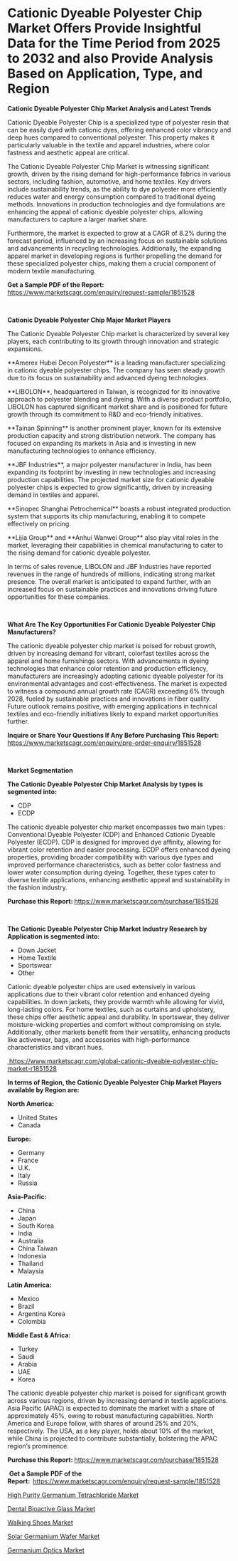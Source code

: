 <p><h1>Cationic Dyeable Polyester Chip Market Offers Provide Insightful Data for the Time Period from 2025 to 2032 and also Provide Analysis Based on Application, Type, and Region</h1></p><p><strong>Cationic Dyeable Polyester Chip Market Analysis and Latest Trends</strong></p>
<p><p>Cationic Dyeable Polyester Chip is a specialized type of polyester resin that can be easily dyed with cationic dyes, offering enhanced color vibrancy and deep hues compared to conventional polyester. This property makes it particularly valuable in the textile and apparel industries, where color fastness and aesthetic appeal are critical. </p><p>The Cationic Dyeable Polyester Chip Market is witnessing significant growth, driven by the rising demand for high-performance fabrics in various sectors, including fashion, automotive, and home textiles. Key drivers include sustainability trends, as the ability to dye polyester more efficiently reduces water and energy consumption compared to traditional dyeing methods. Innovations in production technologies and dye formulations are enhancing the appeal of cationic dyeable polyester chips, allowing manufacturers to capture a larger market share.</p><p>Furthermore, the market is expected to grow at a CAGR of 8.2% during the forecast period, influenced by an increasing focus on sustainable solutions and advancements in recycling technologies. Additionally, the expanding apparel market in developing regions is further propelling the demand for these specialized polyester chips, making them a crucial component of modern textile manufacturing.</p></p>
<p><strong>Get a Sample PDF of the Report:&nbsp;</strong> <a href="https://www.marketscagr.com/enquiry/request-sample/1851528?utm_campaign=2014&utm_medium=2&utm_source=Github&utm_content=ia&utm_term=07012025&utm_id=cationic-dyeable-polyester-chip">https://www.marketscagr.com/enquiry/request-sample/1851528</a></p>
<p>&nbsp;</p>
<p><strong>Cationic Dyeable Polyester Chip Major Market Players</strong></p>
<p><p>The Cationic Dyeable Polyester Chip market is characterized by several key players, each contributing to its growth through innovation and strategic expansions. </p><p>**Amerex Hubei Decon Polyester** is a leading manufacturer specializing in cationic dyeable polyester chips. The company has seen steady growth due to its focus on sustainability and advanced dyeing technologies. </p><p>**LIBOLON**, headquartered in Taiwan, is recognized for its innovative approach to polyester blending and dyeing. With a diverse product portfolio, LIBOLON has captured significant market share and is positioned for future growth through its commitment to R&D and eco-friendly initiatives.</p><p>**Tainan Spinning** is another prominent player, known for its extensive production capacity and strong distribution network. The company has focused on expanding its markets in Asia and is investing in new manufacturing technologies to enhance efficiency. </p><p>**JBF Industries**, a major polyester manufacturer in India, has been expanding its footprint by investing in new technologies and increasing production capabilities. The projected market size for cationic dyeable polyester chips is expected to grow significantly, driven by increasing demand in textiles and apparel.</p><p>**Sinopec Shanghai Petrochemical** boasts a robust integrated production system that supports its chip manufacturing, enabling it to compete effectively on pricing. </p><p>**Lijia Group** and **Anhui Wanwei Group** also play vital roles in the market, leveraging their capabilities in chemical manufacturing to cater to the rising demand for cationic dyeable polyester.</p><p>In terms of sales revenue, LIBOLON and JBF Industries have reported revenues in the range of hundreds of millions, indicating strong market presence. The overall market is anticipated to expand further, with an increased focus on sustainable practices and innovations driving future opportunities for these companies.</p></p>
<p>&nbsp;</p>
<p><strong>What Are The Key Opportunities For Cationic Dyeable Polyester Chip Manufacturers?</strong></p>
<p><p>The cationic dyeable polyester chip market is poised for robust growth, driven by increasing demand for vibrant, colorfast textiles across the apparel and home furnishings sectors. With advancements in dyeing technologies that enhance color retention and production efficiency, manufacturers are increasingly adopting cationic dyeable polyester for its environmental advantages and cost-effectiveness. The market is expected to witness a compound annual growth rate (CAGR) exceeding 6% through 2028, fueled by sustainable practices and innovations in fiber quality. Future outlook remains positive, with emerging applications in technical textiles and eco-friendly initiatives likely to expand market opportunities further.</p></p>
<p><strong>Inquire or Share Your Questions If Any Before Purchasing This Report:</strong> <a href="https://www.marketscagr.com/enquiry/pre-order-enquiry/1851528?utm_campaign=2014&utm_medium=2&utm_source=Github&utm_content=ia&utm_term=07012025&utm_id=cationic-dyeable-polyester-chip">https://www.marketscagr.com/enquiry/pre-order-enquiry/1851528</a></p>
<p>&nbsp;</p>
<p><strong>Market Segmentation</strong></p>
<p><strong>The Cationic Dyeable Polyester Chip Market Analysis by types is segmented into:</strong></p>
<p><ul><li>CDP</li><li>ECDP</li></ul></p>
<p><p>The cationic dyeable polyester chip market encompasses two main types: Conventional Dyeable Polyester (CDP) and Enhanced Cationic Dyeable Polyester (ECDP). CDP is designed for improved dye affinity, allowing for vibrant color retention and easier processing. ECDP offers enhanced dyeing properties, providing broader compatibility with various dye types and improved performance characteristics, such as better color fastness and lower water consumption during dyeing. Together, these types cater to diverse textile applications, enhancing aesthetic appeal and sustainability in the fashion industry.</p></p>
<p><strong>Purchase this Report:&nbsp;</strong><a href="https://www.marketscagr.com/purchase/1851528?utm_campaign=2014&utm_medium=2&utm_source=Github&utm_content=ia&utm_term=07012025&utm_id=cationic-dyeable-polyester-chip">https://www.marketscagr.com/purchase/1851528</a></p>
<p>&nbsp;</p>
<p><strong>The Cationic Dyeable Polyester Chip Market Industry Research by Application is segmented into:</strong></p>
<p><ul><li>Down Jacket</li><li>Home Textile</li><li>Sportswear</li><li>Other</li></ul></p>
<p><p>Cationic dyeable polyester chips are used extensively in various applications due to their vibrant color retention and enhanced dyeing capabilities. In down jackets, they provide warmth while allowing for vivid, long-lasting colors. For home textiles, such as curtains and upholstery, these chips offer aesthetic appeal and durability. In sportswear, they deliver moisture-wicking properties and comfort without compromising on style. Additionally, other markets benefit from their versatility, enhancing products like activewear, bags, and accessories with high-performance characteristics and vibrant hues.</p></p>
<p><a href="https://www.marketscagr.com/global-cationic-dyeable-polyester-chip-market-r1851528?utm_campaign=2014&utm_medium=2&utm_source=Github&utm_content=ia&utm_term=07012025&utm_id=cationic-dyeable-polyester-chip">&nbsp;https://www.marketscagr.com/global-cationic-dyeable-polyester-chip-market-r1851528</a></p>
<p><strong>In terms of Region, the Cationic Dyeable Polyester Chip Market Players available by Region are:</strong></p>
<p>
    <p> <strong> North America: </strong>
        <ul>
            <li>United States</li>
            <li>Canada</li>
        </ul>
        </p> 
    <p> <strong> Europe: </strong>
        <ul>
            <li>Germany</li>
            <li>France</li>
            <li>U.K.</li>
            <li>Italy</li>
            <li>Russia</li>
        </ul>
        </p> 
    <p> <strong> Asia-Pacific: </strong>
        <ul>
            <li>China</li>
            <li>Japan</li>
            <li>South Korea</li>
            <li>India</li>
            <li>Australia</li>
            <li>China Taiwan</li>
            <li>Indonesia</li>
            <li>Thailand</li>
            <li>Malaysia</li>
        </ul>
        </p> 
    <p> <strong> Latin America: </strong>
        <ul>
            <li>Mexico</li>
            <li>Brazil</li>
            <li>Argentina Korea</li>
            <li>Colombia</li>
        </ul>
        </p> 
    <p> <strong> Middle East & Africa: </strong>
        <ul>
            <li>Turkey</li>
            <li>Saudi</li>
            <li>Arabia</li>
            <li>UAE</li>
            <li>Korea</li>
        </ul>
    </p>
    </p>
<p><p>The cationic dyeable polyester chip market is poised for significant growth across various regions, driven by increasing demand in textile applications. Asia Pacific (APAC) is expected to dominate the market with a share of approximately 45%, owing to robust manufacturing capabilities. North America and Europe follow, with shares of around 25% and 20%, respectively. The USA, as a key player, holds about 10% of the market, while China is projected to contribute substantially, bolstering the APAC region’s prominence.</p></p>
<p><strong>Purchase this Report: </strong><a href="https://www.marketscagr.com/purchase/1851528?utm_campaign=2014&utm_medium=2&utm_source=Github&utm_content=ia&utm_term=07012025&utm_id=cationic-dyeable-polyester-chip">https://www.marketscagr.com/purchase/1851528</a></p>
<p>&nbsp;<strong>Get a Sample PDF of the Report:&nbsp;&nbsp;</strong><a href="https://www.marketscagr.com/enquiry/request-sample/1851528?utm_campaign=2014&utm_medium=2&utm_source=Github&utm_content=ia&utm_term=07012025&utm_id=cationic-dyeable-polyester-chip">https://www.marketscagr.com/enquiry/request-sample/1851528</a></p>
<p><strong></strong></p>
<p><p><a href="https://www.linkedin.com/pulse/high-purity-germanium-tetrachloride-market-characterized-rapid-vlctf?utm_campaign=2014&utm_medium=2&utm_source=Github&utm_content=ia&utm_term=07012025&utm_id=cationic-dyeable-polyester-chip">High Purity Germanium Tetrachloride Market</a></p><p><a href="https://www.linkedin.com/pulse/dental-bioactive-glass-market-share-size-2025-2032-detailed-z7hkf?utm_campaign=2014&utm_medium=2&utm_source=Github&utm_content=ia&utm_term=07012025&utm_id=cationic-dyeable-polyester-chip">Dental Bioactive Glass Market</a></p><p><a href="https://www.linkedin.com/pulse/walking-shoes-market-forecast-2025-2032-trends-insights-key-vxt9c?utm_campaign=2014&utm_medium=2&utm_source=Github&utm_content=ia&utm_term=07012025&utm_id=cationic-dyeable-polyester-chip">Walking Shoes Market</a></p><p><a href="https://www.linkedin.com/pulse/in-depth-review-solar-germanium-wafer-market-size-segmentation-5vlef?utm_campaign=2014&utm_medium=2&utm_source=Github&utm_content=ia&utm_term=07012025&utm_id=cationic-dyeable-polyester-chip">Solar Germanium Wafer Market</a></p><p><a href="https://www.linkedin.com/pulse/germanium-optics-industry-overview-2025-2032-market-trends-flmkc?utm_campaign=2014&utm_medium=2&utm_source=Github&utm_content=ia&utm_term=07012025&utm_id=cationic-dyeable-polyester-chip">Germanium Optics Market</a></p></p>